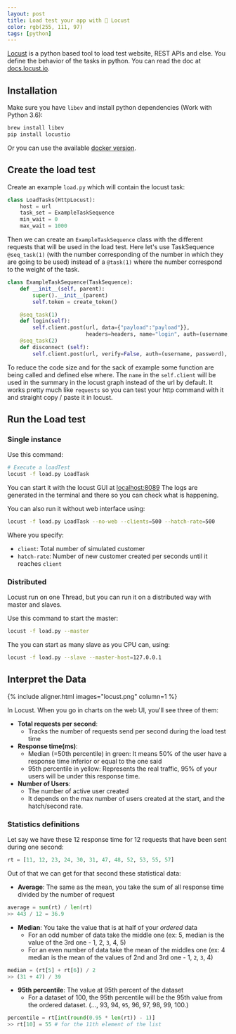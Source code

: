 ```yaml
---
layout: post
title: Load test your app with 🦗 Locust 
color: rgb(255, 111, 97)
tags: [python]
---
```


[Locust](https://locust.io/) is a python based tool to load test website, REST APIs and else.
You define the behavior of the tasks in python.
You can read the doc at [docs.locust.io](https://docs.locust.io/en/stable/).

## Installation

Make sure you have `libev` and install python dependencies (Work with Python 3.6):

```bash
brew install libev
pip install locustio
```

Or you can use the available [docker version](https://docs.locust.io/en/stable/running-locust-docker.html?highlight=docker).

## Create the load test

Create an example `load.py` which will contain the locust task:

```python
class LoadTasks(HttpLocust):
    host = url
    task_set = ExampleTaskSequence
    min_wait = 0
    max_wait = 1000
```


Then we can create an `ExampleTaskSequence` class with the different requests that will be used
in the load test.
Here let's use TaskSequence `@seq_task(1)` (with the number corresponding of the number in which they are going to be used) 
instead of a `@task(1)` where the number correspond to the weight of the task.

```python
class ExampleTaskSequence(TaskSequence):
    def __init__(self, parent):
        super().__init__(parent)
        self.token = create_token()

    @seq_task(1)
    def login(self):
        self.client.post(url, data={"payload":"payload"}},
                         headers=headers, name="login", auth=(username, password), verify=False)
    @seq_task(2)
    def disconnect (self):
        self.client.post(url, verify=False, auth=(username, password), name="disconnect")

```

To reduce the code size and for the sack of example some function are being called and defined else where.
The `name` in the `self.client` will be used in the summary in the locust graph instead of the url by default.
It works pretty much like `requests` so you can test your http command with it and straight copy / paste it in locust.

## Run the Load test

### Single instance

Use this command:

```bash
# Execute a loadTest
locust -f load.py LoadTask
```

You can start it with the locust GUI at [localhost:8089](localhost:8089)
The logs are generated in the terminal and there so you can check what is happening.

You can also run it without web interface using:

```bash
locust -f load.py LoadTask --no-web --clients=500 --hatch-rate=500
```
Where you specify:

  - `client`: Total number of simulated customer
  - `hatch-rate`: Number of new customer created per seconds until it reaches `client`


### Distributed

Locust run on one Thread, but you can run it on a distributed way with master and slaves.

Use this command to start the master:

```bash
locust -f load.py --master
```

The you can start as many slave as you CPU can, using:

```bash
locust -f load.py --slave --master-host=127.0.0.1
```

## Interpret the Data

{% include aligner.html images="locust.png" column=1 %} 

In Locust.
When you go in charts on the web UI, you'll see three of them:

- **Total requests per second**: 
  - Tracks the number of requests send per second during the load test time
- **Response time(ms)**:
  - Median (=50th percentile) in green: It means 50% of the user have a response time inferior or equal to the one said
  - 95th percentile in yellow: Represents the real traffic, 95% of your users will be under this response time.
- **Number of Users**: 
  - The number of active user created
  - It depends on the max number of users created at the start, and the hatch/second rate.
  
### Statistics definitions 

Let say we have these 12 response time for 12 requests that have been sent during one second:

```python
rt = [11, 12, 23, 24, 30, 31, 47, 48, 52, 53, 55, 57]
```

Out of that we can get for that second these statistical data:

- **Average**: The same as the mean, you take the sum of all response time divided by the number of request

```python
average = sum(rt) / len(rt)
>> 443 / 12 = 36.9
```

- **Median**: You take the value that is at half of your *ordered* data
  - For an odd number of data take the middle one (ex: 5, median is the value of the 3rd one - 1, 2, `3`, 4, 5)
  - For an even number of data take the mean of the middles one (ex: 4 median is the mean of the values of 2nd and 3rd one - 1, `2`, `3`, 4)

```python
median = (rt[5] + rt[6]) / 2  
>> (31 + 47) / 39
```

- **95th percentile**: The value at 95th percent of the dataset 
  - For a dataset of 100, the 95th percentile will be the 95th value from the ordered dataset. (..., 93, 94, `95`, 96, 97, 98, 99, 100.)

```python
percentile = rt[int(round(0.95 * len(rt)) - 1)]  
>> rt[10] = 55 # for the 11th element of the list
```
